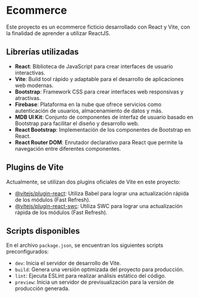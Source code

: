 # Ecommerce

Este proyecto es un ecommerce ficticio desarrollado con React y Vite, con la finalidad de aprender a utilizar ReactJS.

## Librerías utilizadas

-   **React**: Biblioteca de JavaScript para crear interfaces de usuario interactivas.
-   **Vite**: Build tool rápido y adaptable para el desarrollo de aplicaciones web modernas.
-   **Bootstrap**: Framework CSS para crear interfaces web responsivas y atractivas.
-   **Firebase**: Plataforma en la nube que ofrece servicios como autenticación de usuarios, almacenamiento de datos y más.
-   **MDB UI Kit**: Conjunto de componentes de interfaz de usuario basado en Bootstrap para facilitar el diseño y desarrollo web.
-   **React Bootstrap**: Implementación de los componentes de Bootstrap en React.
-   **React Router DOM**: Enrutador declarativo para React que permite la navegación entre diferentes componentes.

## Plugins de Vite

Actualmente, se utilizan dos plugins oficiales de Vite en este proyecto:

-   [@vitejs/plugin-react](https://github.com/vitejs/vite-plugin-react/blob/main/packages/plugin-react/README.md): Utiliza Babel para lograr una actualización rápida de los módulos (Fast Refresh).
-   [@vitejs/plugin-react-swc](https://github.com/vitejs/vite-plugin-react-swc): Utiliza SWC para lograr una actualización rápida de los módulos (Fast Refresh).

## Scripts disponibles

En el archivo `package.json`, se encuentran los siguientes scripts preconfigurados:

-   `dev`: Inicia el servidor de desarrollo de Vite.
-   `build`: Genera una versión optimizada del proyecto para producción.
-   `lint`: Ejecuta ESLint para realizar análisis estático del código.
-   `preview`: Inicia un servidor de previsualización para la versión de producción generada.
